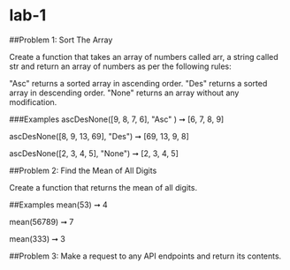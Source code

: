 # lab-1

##Problem 1: Sort The Array

Create a function that takes an array of numbers called arr, a string called str and return an array of numbers as per the following rules:

"Asc" returns a sorted array in ascending order.
"Des" returns a sorted array in descending order.
"None" returns an array without any modification.

###Examples
ascDesNone([9, 8, 7, 6], "Asc" ) ➞ [6, 7, 8, 9]

ascDesNone([8, 9, 13, 69], "Des") ➞ [69, 13, 9, 8]

ascDesNone([2, 3, 4, 5], "None") ➞ [2, 3, 4, 5]

##Problem 2: Find the Mean of All Digits

Create a function that returns the mean of all digits.

##Examples
mean(53) ➞ 4

mean(56789) ➞ 7

mean(333) ➞ 3

##Problem 3: Make a request to any API endpoints and return its contents.
